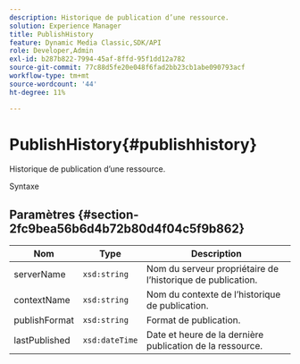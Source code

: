 ```yaml
---
description: Historique de publication d’une ressource.
solution: Experience Manager
title: PublishHistory
feature: Dynamic Media Classic,SDK/API
role: Developer,Admin
exl-id: b287b822-7994-45af-8ffd-95f1dd12a782
source-git-commit: 77c88d5fe20e048f6fad2bb23cb1abe090793acf
workflow-type: tm+mt
source-wordcount: '44'
ht-degree: 11%

---
```


# PublishHistory{#publishhistory}

Historique de publication d’une ressource.

Syntaxe

## Paramètres {#section-2fc9bea56b6d4b72b80d4f04c5f9b862}

| Nom | Type | Description |
|---|---|---|
| serverName | `xsd:string` | Nom du serveur propriétaire de l’historique de publication. |
| contextName | `xsd:string` | Nom du contexte de l’historique de publication. |
| publishFormat | `xsd:string` | Format de publication. |
| lastPublished | `xsd:dateTime` | Date et heure de la dernière publication de la ressource. |
